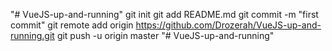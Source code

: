 "# VueJS-up-and-running"  git init git add README.md git commit -m "first commit" git remote add origin https://github.com/Drozerah/VueJS-up-and-running.git git push -u origin master
"# VueJS-up-and-running" 
